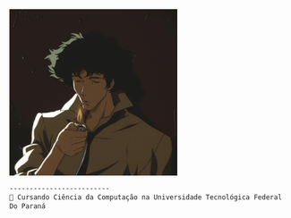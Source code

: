 
<img align="center" src="https://github.com/ThisIsRenan/ThisIsRenan/blob/main/image/spike.jpg" alt="Spike Spiegel de cowboy" width="300" /> 

```
-------------------------
🏫 Cursando Ciência da Computação na Universidade Tecnológica Federal Do Paraná

```
 

